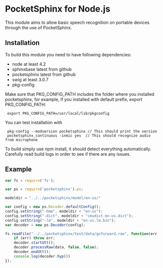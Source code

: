 # PocketSphinx for Node.js

This module aims to allow basic speech recognition on portable devices
through the use of PocketSphinx.

## Installation

To build this module you need to have following dependencies:
  
  * node at least 4.2
  * sphinxbase latest from github
  * pocketsphinx latest from github
  * swig at least 3.0.7
  * pkg-config

Make sure that PKG_CONFIG_PATH includes the folder where you installed pocketsphinx, for example, if you installed with default prefix, export PKG_CONFIG_PATH:

     export PKG_CONFIG_PATH=/usr/local/lib/pkgconfig

You can test installation with 

     pkg-config --modversion pocketsphinx // This should print the version
     pocketsphinx_continuous -inmic yes  // This should recognize audio from microphone

To build simply use npm install, it should detect everything automatically. Carefully read
build logs in order to see if there are any issues.

## Example

```javascript
var fs = require('fs');

var ps = require('pocketsphinx').ps;

modeldir = "../../pocketsphinx/model/en-us/"

var config = new ps.Decoder.defaultConfig();
config.setString("-hmm", modeldir + "en-us");
config.setString("-dict", modeldir + "cmudict-en-us.dict");
config.setString("-lm", modeldir + "en-us.lm.bin");
var decoder = new ps.Decoder(config);

fs.readFile("../../pocketsphinx/test/data/goforward.raw", function(err, data) {
    if (err) throw err;
    decoder.startUtt();
    decoder.processRaw(data, false, false);
    decoder.endUtt();
    console.log(decoder.hyp())
});
```

